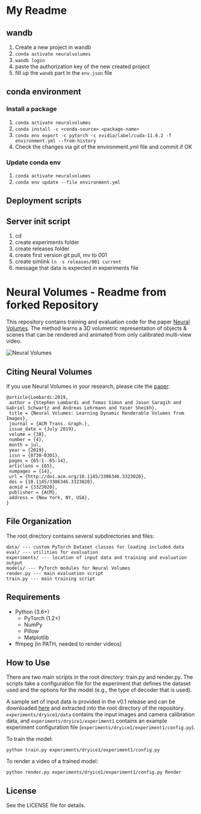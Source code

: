 # My Readme

## wandb
1. Create a new project in wandb
2. ```conda activate neuralvolumes```
3. ``` wandb login ```
4. paste the authorization key of the new created project
5. fill up the ``` wandb ``` part in the ``` env.json ``` file

## conda environment

### Install a package
1. ```conda activate neuralvolumes```
2. ```conda install -c <conda-source> <package-name>```
3. ```conda env export -c pytorch -c nvidia/label/cuda-11.6.2 -f environment.yml --from-history```
4. Check the changes via git of the environment.yml file and commit if OK

### Update conda env

1. ```conda activate neuralvolumes```
2. ```conda env update --file environment.yml```

## Deployment scripts

## Server init script
1. cd <specified path in env.json>
2. create experiments folder
3. create releases folder
4. create first version git pull, mv to 001
5. create simlink ```ln -s releases/001 current```
6. message that data is expected in experiments file

# Neural Volumes - Readme from forked Repository

This repository contains training and evaluation code for the paper 
[Neural Volumes](https://arxiv.org/abs/1906.07751). The method learns a 3D
volumetric representation of objects & scenes that can be rendered and animated
from only calibrated multi-view video.

![Neural Volumes](representativeimage.jpg)

## Citing Neural Volumes

If you use Neural Volumes in your research, please cite the [paper](https://arxiv.org/abs/1906.07751):
```
@article{Lombardi:2019,
 author = {Stephen Lombardi and Tomas Simon and Jason Saragih and Gabriel Schwartz and Andreas Lehrmann and Yaser Sheikh},
 title = {Neural Volumes: Learning Dynamic Renderable Volumes from Images},
 journal = {ACM Trans. Graph.},
 issue_date = {July 2019},
 volume = {38},
 number = {4},
 month = jul,
 year = {2019},
 issn = {0730-0301},
 pages = {65:1--65:14},
 articleno = {65},
 numpages = {14},
 url = {http://doi.acm.org/10.1145/3306346.3323020},
 doi = {10.1145/3306346.3323020},
 acmid = {3323020},
 publisher = {ACM},
 address = {New York, NY, USA},
}
```

## File Organization

The root directory contains several subdirectories and files:
```
data/ --- custom PyTorch Dataset classes for loading included data
eval/ --- utilities for evaluation
experiments/ --- location of input data and training and evaluation output
models/ --- PyTorch modules for Neural Volumes
render.py --- main evaluation script
train.py --- main training script
```

## Requirements

* Python (3.6+)
  * PyTorch (1.2+)
  * NumPy
  * Pillow
  * Matplotlib
* ffmpeg (in PATH, needed to render videos)

## How to Use

There are two main scripts in the root directory: train.py and render.py. The
scripts take a configuration file for the experiment that defines the dataset
used and the options for the model (e.g., the type of decoder that is used).

A sample set of input data is provided in the v0.1 release and can be
downloaded
[here](https://github.com/facebookresearch/neuralvolumes/releases/download/v0.1/experiments.tar.gz)
and extracted into the root directory of the repository.
`experiments/dryice1/data` contains the input images and camera calibration
data, and `experiments/dryice1/experiment1` contains an example experiment
configuration file (`experiments/dryice1/experiment1/config.py`).

To train the model:
```
python train.py experiments/dryice1/experiment1/config.py
```

To render a video of a trained model:
```
python render.py experiments/dryice1/experiment1/config.py Render
```

## License

See the LICENSE file for details.
